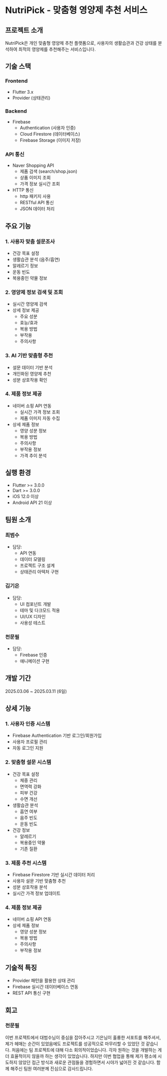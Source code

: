 # NutriPick - 맞춤형 영양제 추천 서비스

## 프로젝트 소개
NutriPick은 개인 맞춤형 영양제 추천 플랫폼으로, 사용자의 생활습관과 건강 상태를 분석하여 최적의 영양제를 추천해주는 서비스입니다.

## 기술 스택
### Frontend
- Flutter 3.x
- Provider (상태관리)

### Backend
- Firebase
  - Authentication (사용자 인증)
  - Cloud Firestore (데이터베이스)
  - Firebase Storage (이미지 저장)

### API 통신
- Naver Shopping API
  - 제품 검색 (search/shop.json)
  - 상품 이미지 조회
  - 가격 정보 실시간 조회
- HTTP 통신
  - http 패키지 사용
  - RESTful API 통신
  - JSON 데이터 처리

## 주요 기능

### 1. 사용자 맞춤 설문조사
- 건강 목표 설정
- 생활습관 분석 (음주/흡연)
- 알레르기 정보
- 운동 빈도
- 복용중인 약물 정보

### 2. 영양제 정보 검색 및 조회
- 실시간 영양제 검색
- 상세 정보 제공
  - 주요 성분
  - 효능/효과
  - 복용 방법
  - 부작용
  - 주의사항

### 3. AI 기반 맞춤형 추천
- 설문 데이터 기반 분석
- 개인화된 영양제 추천
- 성분 상호작용 확인

### 4. 제품 정보 제공
- 네이버 쇼핑 API 연동
  - 실시간 가격 정보 조회
  - 제품 이미지 자동 수집
- 상세 제품 정보
  - 영양 성분 정보
  - 복용 방법
  - 주의사항
  - 부작용 정보
  - 가격 추이 분석

## 실행 환경
- Flutter >= 3.0.0
- Dart >= 3.0.0
- iOS 12.0 이상
- Android API 21 이상

## 팀원 소개

### 최범수
- 담당: 
  - API 연동
  - 데이터 모델링
  - 프로젝트 구조 설계
  - 상태관리 아텍처 구현


### 김기은
- 담당:
  - UI 컴포넌트 개발
  - 테마 및 다크모드 적용
  - UI/UX 디자인
  - 사용성 테스트

### 천문필
- 담당:
  - Firebase 인증
  - 애니메이션 구현


## 개발 기간
2025.03.06 ~ 2025.03.11 (6일)

## 상세 기능

### 1. 사용자 인증 시스템
- Firebase Authentication 기반 로그인/회원가입
- 사용자 프로필 관리
- 자동 로그인 지원

### 2. 맞춤형 설문 시스템
- 건강 목표 설정
  - 체중 관리
  - 면역력 강화
  - 피부 건강
  - 수면 개선
- 생활습관 분석
  - 흡연 여부
  - 음주 빈도
  - 운동 빈도
- 건강 정보
  - 알레르기
  - 복용중인 약물
  - 기존 질환

### 3. 제품 추천 시스템
- Firebase Firestore 기반 실시간 데이터 처리
- 사용자 설문 기반 맞춤형 추천
- 성분 상호작용 분석
- 실시간 가격 정보 업데이트

### 4. 제품 정보 제공
- 네이버 쇼핑 API 연동
- 상세 제품 정보
  - 영양 성분 정보
  - 복용 방법
  - 주의사항
  - 부작용 정보

## 기술적 특징
- Provider 패턴을 활용한 상태 관리
- Firebase 실시간 데이터베이스 연동
- REST API 통신 구현

## 회고
### 천문필
이번 프로젝트에서 대범수님이 중심을 잡아주시고 기은님이 훌륭한 서포트를 해주셔서, 제가 헤매는 순간이 있었음에도 프로젝트를 성공적으로 마무리할 수 있었던 것 같습니다. 
처음에는 팀 프로젝트에 대해 다소 회의적이었습니다. 각자 원하는 것을 개발하는 게 더 효율적이지 않을까 하는 생각이 있었습니다. 
하지만 이번 협업을 통해 제가 평소에 시도하지 않았던 접근 방식과 새로운 관점들을 경험하면서 시야가 넓어진 것 같습니다. 
함께 해주신 팀원 여러분께 진심으로 감사드립니다.
